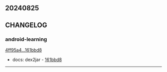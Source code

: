 ## 20240825

## CHANGELOG

### android-learning

[4ff95a4...161bbd8](https://github.com/zhbhun/android-learning/compare/4ff95a4...161bbd8)

* docs: dex2jar - [161bbd8](https://github.com/zhbhun/android-learning/commit/161bbd8cff15656127da01ecd76779f1bebe78df)

---

